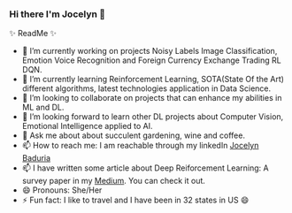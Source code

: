 ### Hi there I'm Jocelyn 👋


✨ ReadMe ✨

- 🔭 I’m currently working on projects Noisy Labels Image Classification, Emotion Voice Recognition and Foreign Currency Exchange Trading RL DQN.
- 🌱 I’m currently learning Reinforcement Learning, SOTA(State Of the Art) different algorithms, latest technologies application in Data Science.
- 👯 I’m looking to collaborate on projects that can enhance my abilities in ML and DL.
- 🤔 I’m looking forward to learn other DL projects about Computer Vision, Emotional Intelligence applied to AI.
- 💬 Ask me about about succulent gardening, wine and coffee.
- 📫 How to reach me: I am reachable through my linkedIn [Jocelyn Baduria](https://www.linkedin.com/in/jocelyn-b-87b88543/)
- 📫 I have written some article about Deep Reiforcement Learning: A survey paper in my [Medium](https://jocelyn-baduria.medium.com/). You can check it out.
- 😄 Pronouns: She/Her
- ⚡ Fun fact: I like to travel and I have been in 32 states in US :smile:       

